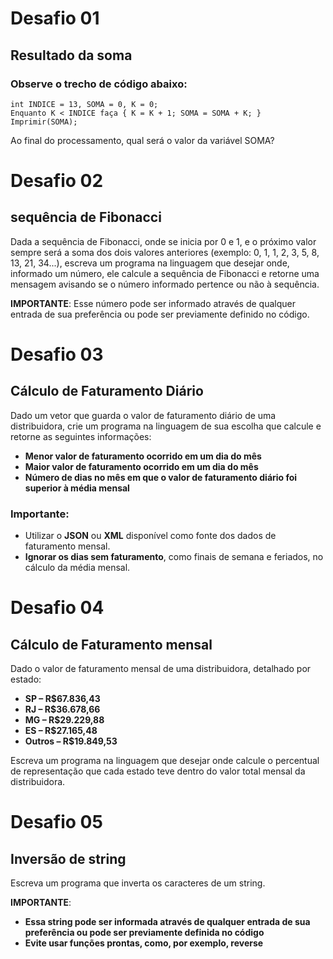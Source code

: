 

# Desafio 01
<h2> Resultado da soma </h2>
<h3>Observe o trecho de código abaixo:</h3>

```
int INDICE = 13, SOMA = 0, K = 0;
Enquanto K < INDICE faça { K = K + 1; SOMA = SOMA + K; }
Imprimir(SOMA);
```
Ao final do processamento, qual será o valor da variável SOMA?



# Desafio 02
<h2> sequência de Fibonacci </h2>
Dada a sequência de Fibonacci, onde se inicia por 0 e 1, e o próximo valor sempre será a soma dos dois valores anteriores (exemplo: 0, 1, 1, 2, 3, 5, 8, 13, 21, 34...), escreva um programa na linguagem que desejar onde, informado um número, ele calcule a sequência de Fibonacci e retorne uma mensagem avisando se o número informado pertence ou não à sequência.

**IMPORTANTE**: Esse número pode ser informado através de qualquer entrada de sua preferência ou pode ser previamente definido no código.

# Desafio 03
<h2> Cálculo de Faturamento Diário </h2>

Dado um vetor que guarda o valor de faturamento diário de uma distribuidora, crie um programa na linguagem de sua escolha que calcule e retorne as seguintes informações:

- **Menor valor de faturamento ocorrido em um dia do mês**
- **Maior valor de faturamento ocorrido em um dia do mês**
- **Número de dias no mês em que o valor de faturamento diário foi superior à média mensal**

### Importante:

- Utilizar o **JSON** ou **XML** disponível como fonte dos dados de faturamento mensal.
- **Ignorar os dias sem faturamento**, como finais de semana e feriados, no cálculo da média mensal.


# Desafio 04
<h2> Cálculo de Faturamento mensal </h2>
Dado o valor de faturamento mensal de uma distribuidora, detalhado por estado:

- **SP – R$67.836,43**
- **RJ – R$36.678,66**
- **MG – R$29.229,88**
- **ES – R$27.165,48**
- **Outros – R$19.849,53**

Escreva um programa na linguagem que desejar onde calcule o percentual de representação que cada estado teve dentro do valor total mensal da distribuidora.  

# Desafio 05
<h2> Inversão de string </h2>
 Escreva um programa que inverta os caracteres de um string.

**IMPORTANTE**:
- **Essa string pode ser informada através de qualquer entrada de sua preferência ou pode ser previamente definida no código**
- **Evite usar funções prontas, como, por exemplo, reverse**
